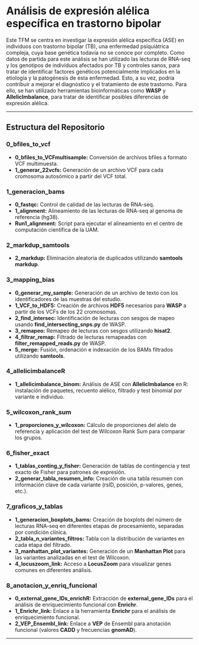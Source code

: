 # Análisis de expresión alélica específica en trastorno bipolar

Este TFM se centra en investigar la expresión alélica específica (ASE) en individuos con trastorno bipolar (TB), una enfermedad psiquiátrica compleja, cuya base genética todavía no se conoce por completo. Como datos de partida para este análisis se han utilizado las lecturas de RNA-seq y los genotipos de individuos afectados por TB y controles sanos, para tratar de identificar factores genéticos potencialmente implicados en la etiología y la patogénesis de esta enfermedad. Esto, a su vez, podría contribuir a mejorar el diagnóstico y el tratamiento de este trastorno. Para ello, se han utilizado herramientas bioinformáticas como **WASP** y **AllelicImbalance**, para tratar de identificar posibles diferencias de expresión alélica. 

---

## Estructura del Repositorio

### 0_bfiles_to_vcf
- **0_bfiles_to_VCFmultisample:** Conversión de archivos bfiles a formato VCF multimuesta.
- **1_generar_22vcfs:** Generación de un archivo VCF para cada cromosoma autosómico a partir del VCF total.

### 1_generacion_bams
- **0_fastqc:** Control de calidad de las lecturas de RNA-seq.
- **1_alignment:** Alineamiento de las lecturas de RNA-seq al genoma de referencia (hg38).
- **Run1_alignment:** Script para ejecutar el alineamiento en el centro de computación científica de la UAM.

### 2_markdup_samtools
- **2_markdup:** Eliminación aleatoria de duplicados utilizando **samtools markdup**.

### 3_mapping_bias
- **0_generar_my_sample:** Generación de un archivo de texto con los identificadores de las muestras del estudio.
- **1_VCF_to_HDF5:** Creación de archivos **HDF5** necesarios para **WASP** a partir de los VCFs de los 22 cromosomas.
- **2_find_intersec:** Identificación de lecturas con sesgos de mapeo usando **find_intersecting_snps.py** de WASP.
- **3_remapeo:** Remapeo de lecturas con sesgos utilizando **hisat2**.
- **4_filtrar_remap:** Filtrado de lecturas remapeadas con **filter_remapped_reads.py** de WASP.
- **5_merge:** Fusión, ordenación e indexación de los BAMs filtrados utilizando **samtools**.

### 4_allelicimbalanceR
- **1_allelicimbalance_binom:** Análisis de ASE con **AllelicImbalance** en R: instalación de paquetes, recuento alélico, filtrado y test binomial por variante e individuo.

### 5_wilcoxon_rank_sum
- **1_proporciones_y_wilcoxon:** Cálculo de proporciones del alelo de referencia y aplicación del test de Wilcoxon Rank Sum para comparar los grupos.

### 6_fisher_exact
- **1_tablas_conting_y_fisher:** Generación de tablas de contingencia y test exacto de Fisher para patrones de expresión.
- **2_generar_tabla_resumen_info:** Creación de una tabla resumen con información clave de cada variante (rsID, posición, p-valores, genes, etc.).

### 7_graficos_y_tablas
- **1_generacion_boxplots_bams:** Creación de boxplots del número de lecturas RNA-seq en diferentes etapas de procesamiento, separadas por condición clínica.
- **2_tabla_n_variantes_filtros:** Tabla con la distribución de variantes en cada etapa del filtrado.
- **3_manhattan_plot_variantes:** Generación de un **Manhattan Plot** para las variantes analizadas en el test de Wilcoxon.
- **4_locuszoom_link:** Acceso a **LocusZoom** para visualizar genes comunes en diferentes análisis.

### 8_anotacion_y_enriq_funcional
- **0_external_gene_IDs_enrichR:** Extracción de **external_gene_IDs** para el análisis de enriquecimiento funcional con **Enrichr**.
- **1_Enrichr_link:** Enlace a la herramienta **Enrichr** para el análisis de enriquecimiento funcional.
- **2_VEP_Ensembl_link:** Enlace a **VEP** de Ensembl para anotación funcional (valores **CADD** y frecuencias **gnomAD**).

---

